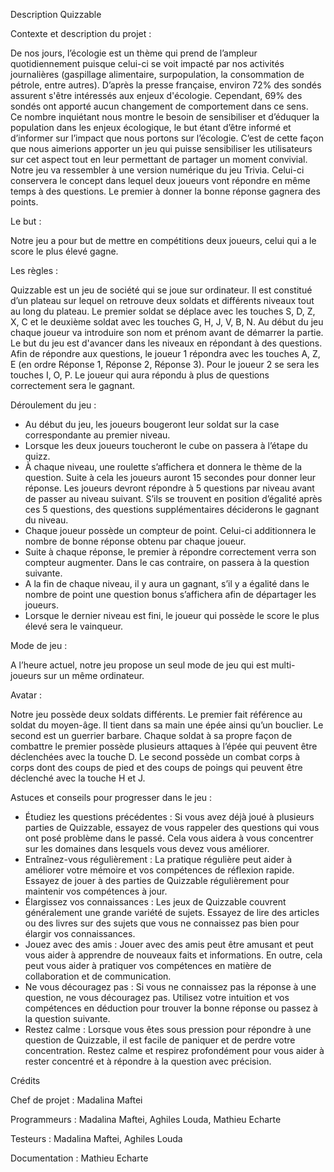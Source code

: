 Description Quizzable 


Contexte et description du projet :

De nos jours, l’écologie est un thème qui prend de l’ampleur quotidiennement puisque celui-ci se voit impacté par nos activités journalières (gaspillage alimentaire, surpopulation, la consommation de pétrole, entre autres). 
D’après la presse française, environ 72% des sondés assurent s'être intéressés aux enjeux d'écologie. Cependant, 69% des sondés ont apporté aucun changement de comportement dans ce sens.  
Ce nombre inquiétant nous montre le besoin de sensibiliser et d’éduquer la population dans les enjeux écologique, le but étant d’être informé et d’informer sur l’impact que nous portons sur l’écologie. 
C’est de cette façon que nous aimerions apporter un jeu qui puisse sensibiliser les utilisateurs sur cet aspect tout en leur permettant de partager un moment convivial.  
Notre jeu va ressembler à une version numérique du jeu Trivia. Celui-ci conservera le concept dans lequel deux joueurs vont répondre en même temps à des questions. Le premier à donner la bonne réponse gagnera des points.  

Le but :

Notre jeu a pour but de mettre en compétitions deux joueurs, celui qui a le score le plus élevé gagne. 

Les règles :

Quizzable est un jeu de société qui se joue sur ordinateur. Il est constitué d’un plateau sur lequel on retrouve deux soldats et différents niveaux tout au long du plateau. 
Le premier soldat se déplace avec les touches S, D, Z, X, C et le deuxième soldat avec les touches G, H, J, V, B, N. 
Au début du jeu chaque joueur va introduire son nom et prénom avant de démarrer la partie. 
Le but du jeu est d'avancer dans les niveaux en répondant à des questions. Afin de répondre aux questions, le joueur 1 répondra avec les touches A, Z, E (en ordre Réponse 1, Réponse 2, Réponse 3). 
Pour le joueur 2 se sera les touches I, O, P. Le joueur qui aura répondu à plus de questions correctement sera le gagnant. 

Déroulement du jeu : 

- Au début du jeu, les joueurs bougeront leur soldat sur la case correspondante au premier niveau. 
- Lorsque les deux joueurs toucheront le cube on passera à l’étape du quizz. 
- À chaque niveau, une roulette s’affichera et donnera le thème de la question. Suite à cela les joueurs auront 15 secondes pour donner leur réponse. Les joueurs devront répondre à 5 questions par niveau avant de passer au niveau suivant. S’ils se trouvent en position d’égalité après ces 5 questions, des questions supplémentaires déciderons le gagnant du niveau. 
- Chaque joueur possède un compteur de point. Celui-ci additionnera le nombre de bonne réponse obtenu par chaque joueur. 
- Suite à chaque réponse, le premier à répondre correctement verra son compteur augmenter. Dans le cas contraire, on passera à la question suivante.  
- A la fin de chaque niveau, il y aura un gagnant, s’il y a égalité dans le nombre de point une question bonus s’affichera afin de départager les joueurs. 
- Lorsque le dernier niveau est fini, le joueur qui possède le score le plus élevé sera le vainqueur. 

Mode de jeu :  

A l’heure actuel, notre jeu propose un seul mode de jeu qui est multi-joueurs sur un même ordinateur. 

Avatar :

Notre jeu possède deux soldats différents. Le premier fait référence au soldat du moyen-âge. Il tient dans sa main une épée ainsi qu’un bouclier. Le second est un guerrier barbare. 
Chaque soldat à sa propre façon de combattre le premier possède plusieurs attaques à l’épée qui peuvent être déclenchées avec la touche D. 
Le second possède un combat corps à corps dont des coups de pied et des coups de poings qui peuvent être déclenché avec la touche H et J. 

Astuces et conseils pour progresser dans le jeu : 

- Étudiez les questions précédentes : Si vous avez déjà joué à plusieurs parties de Quizzable, essayez de vous rappeler des questions qui vous ont posé problème dans le passé. Cela vous aidera à vous concentrer sur les domaines dans lesquels vous devez vous améliorer. 
- Entraînez-vous régulièrement : La pratique régulière peut aider à améliorer votre mémoire et vos compétences de réflexion rapide. Essayez de jouer à des parties de Quizzable régulièrement pour maintenir vos compétences à jour. 
- Élargissez vos connaissances : Les jeux de Quizzable couvrent généralement une grande variété de sujets. Essayez de lire des articles ou des livres sur des sujets que vous ne connaissez pas bien pour élargir vos connaissances. 
- Jouez avec des amis : Jouer avec des amis peut être amusant et peut vous aider à apprendre de nouveaux faits et informations. En outre, cela peut vous aider à pratiquer vos compétences en matière de collaboration et de communication. 
- Ne vous découragez pas : Si vous ne connaissez pas la réponse à une question, ne vous découragez pas. Utilisez votre intuition et vos compétences en déduction pour trouver la bonne réponse ou passez à la question suivante. 
- Restez calme : Lorsque vous êtes sous pression pour répondre à une question de Quizzable, il est facile de paniquer et de perdre votre concentration. Restez calme et respirez profondément pour vous aider à rester concentré et à répondre à la question avec précision.  
 

Crédits 

Chef de projet : Madalina Maftei 

Programmeurs : Madalina Maftei, Aghiles Louda, Mathieu Echarte 

Testeurs : Madalina Maftei, Aghiles Louda 

Documentation : Mathieu Echarte 
